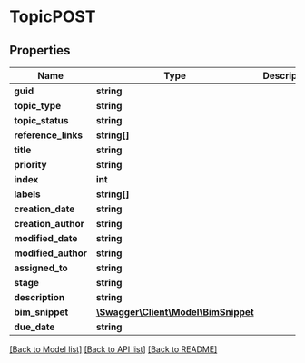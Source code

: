 # TopicPOST

## Properties
Name | Type | Description | Notes
------------ | ------------- | ------------- | -------------
**guid** | **string** |  | [optional] 
**topic_type** | **string** |  | [optional] 
**topic_status** | **string** |  | [optional] 
**reference_links** | **string[]** |  | [optional] 
**title** | **string** |  | [optional] 
**priority** | **string** |  | [optional] 
**index** | **int** |  | [optional] 
**labels** | **string[]** |  | [optional] 
**creation_date** | **string** |  | [optional] 
**creation_author** | **string** |  | [optional] 
**modified_date** | **string** |  | [optional] 
**modified_author** | **string** |  | [optional] 
**assigned_to** | **string** |  | [optional] 
**stage** | **string** |  | [optional] 
**description** | **string** |  | [optional] 
**bim_snippet** | [**\Swagger\Client\Model\BimSnippet**](BimSnippet.md) |  | [optional] 
**due_date** | **string** |  | [optional] 

[[Back to Model list]](../README.md#documentation-for-models) [[Back to API list]](../README.md#documentation-for-api-endpoints) [[Back to README]](../README.md)


